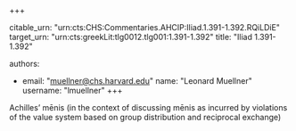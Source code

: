 +++


citable_urn: "urn:cts:CHS:Commentaries.AHCIP:Iliad.1.391-1.392.RQiLDiE"
target_urn: "urn:cts:greekLit:tlg0012.tlg001:1.391-1.392"
title: "Iliad 1.391-1.392"

authors:
- email: "muellner@chs.harvard.edu"
  name: "Leonard Muellner"
  username: "lmuellner"
+++

<p>Achilles’ mēnis (in the context of discussing mēnis as incurred by violations of the value system based on group distribution and reciprocal exchange)</p>